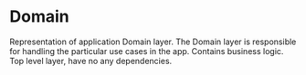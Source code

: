 # Domain

Representation of application Domain layer.
The Domain layer is responsible for handling the particular use cases in the app. Contains business logic.
Top level layer, have no any dependencies.
